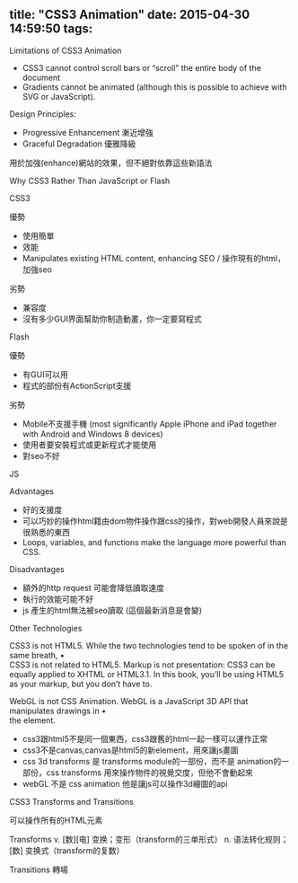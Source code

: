 title: "CSS3 Animation"
date: 2015-04-30 14:59:50
tags:
---


Limitations of CSS3 Animation

- CSS3 cannot control scroll bars or “scroll” the entire body of the document
- Gradients cannot be animated (although this is possible to achieve with SVG or JavaScript).

Design Principles: 

- Progressive Enhancement  漸近增強
- Graceful Degradation 優雅降級

用於加強(enhance)網站的效果，但不絕對依靠這些新語法


Why CSS3 Rather Than JavaScript or Flash

CSS3

優勢

- 使用簡單
- 效能
- Manipulates existing HTML content, enhancing SEO  / 操作現有的html，加強seo


劣勢

- 兼容度
- 沒有多少GUI界面幫助你制造動畫，你一定要寫程式

Flash

優勢

- 有GUI可以用
- 程式的部份有ActionScript支援


劣勢

- Mobile不支援手機 (most significantly Apple iPhone and iPad together with Android and Windows 8 devices)
- 使用者要安裝程式或更新程式才能使用
- 對seo不好

JS


Advantages

- 好的支援度
- 可以巧妙的操作html籍由dom物件操作跟css的操作，對web開發人員來說是很熟悉的東西
- Loops, variables, and functions make the language more powerful than CSS.

Disadvantages

- 額外的http request 可能會降低讀取速度
- 執行的效能可能不好
-  js 產生的html無法被seo讀取 (這個最新消息是會變)


Other Technologies

CSS3 is not HTML5. While the two technologies tend to be spoken of in the same breath,  •	
CSS3 is not related to HTML5. Markup is not presentation: CSS3 can be equally applied to 
XHTML or HTML3.1. In this book, you’ll be using HTML5 as your markup, but you don’t 
have to.

WebGL is not CSS Animation. WebGL is a JavaScript 3D API that manipulates drawings in  •	
the <canvas> element.



- css3跟html5不是同一個東西，css3跟舊的html一起一樣可以運作正常
- css3不是canvas,canvas是html5的新element，用來讓js畫圖
- css 3d transforms 是 transforms module的一部份，而不是 animation的一部份，css transforms 用來操作物件的視覺交度，但他不會動起來
- webGL 不是 css animation 他是讓js可以操作3d繪圖的api



CSS3 Transforms and Transitions


可以操作所有的HTML元素

Transforms
v. [数][电] 变换；变形（transform的三单形式）
n. 语法转化规则；[数] 变换式（transform的复数）

Transitions
轉場



